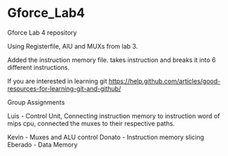 # Gforce_Lab4
Gforce Lab 4 repository

Using Registerfile, AlU and MUXs from lab 3.

Added the instruction memory file. takes instruction and breaks it into 6 different instructions.

If you are interested in learning git
https://help.github.com/articles/good-resources-for-learning-git-and-github/



Group Assignments

Luis - Control Unit, Connecting instruction memory to instruction word of mips cpu, connected the muxes to their respective paths.

Kevin - Muxes and ALU control
Donato - Instruction memory slicing
Eberado - Data Memory
